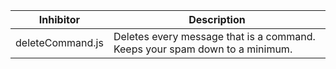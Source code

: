 Inhibitor | Description
----------|-------------
deleteCommand.js | Deletes every message that is a command. Keeps your spam down to a minimum.
